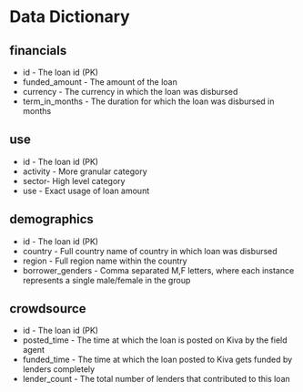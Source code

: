 # Data Dictionary

## financials 
- id - The loan id (PK)
- funded_amount - The amount of the loan
- currency - The currency in which the loan was disbursed
- term_in_months - The duration for which the loan was disbursed in months

## use 
- id - The loan id (PK)
- activity - More granular category
- sector- High level category
- use - Exact usage of loan amount

## demographics 
- id - The loan id (PK)
- country - Full country name of country in which loan was disbursed
- region - Full region name within the country
- borrower_genders - Comma separated M,F letters, where each instance represents a single male/female in the group

## crowdsource
- id - The loan id (PK)
- posted_time - The time at which the loan is posted on Kiva by the field agent
- funded_time - The time at which the loan posted to Kiva gets funded by lenders completely
- lender_count - The total number of lenders that contributed to this loan





